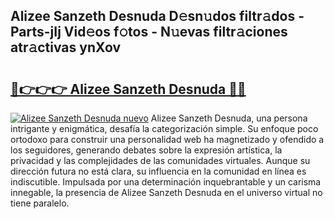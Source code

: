 ## Alizee Sanzeth Desnuda D𝚎sn𝚞dos filtr𝚊dos - Parts-jIj Vid𝚎os f𝚘tos - N𝚞evas filtr𝚊ciones atr𝚊ctivas ynXov

# <h2><a href="http://mbcvnoe.tromn.icu/?c=Alizee+Sanzeth+Desnuda">🔗👉👉👉 Alizee Sanzeth Desnuda 🔗🔗</a></h2>

[![Alizee Sanzeth Desnuda nuevo](https://i.imgur.com/pEAQMta.gif)](http://mbcvnoe.tromn.icu/?c=Alizee+Sanzeth+Desnuda)
Alizee Sanzeth Desnuda, una persona intrigante y enigmática, desafía la categorización simple. Su enfoque poco ortodoxo para construir una personalidad web ha magnetizado y ofendido a los seguidores, generando debates sobre la expresión artística, la privacidad y las complejidades de las comunidades virtuales. Aunque su dirección futura no está clara, su influencia en la comunidad en línea es indiscutible. Impulsada por una determinación inquebrantable y un carisma innegable, la presencia de Alizee Sanzeth Desnuda en el universo virtual no tiene paralelo.
